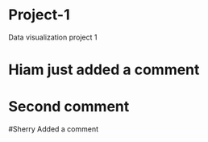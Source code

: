 # Project-1
Data visualization  project 1
# Hiam just added a comment
# Second comment
#Sherry Added a comment
